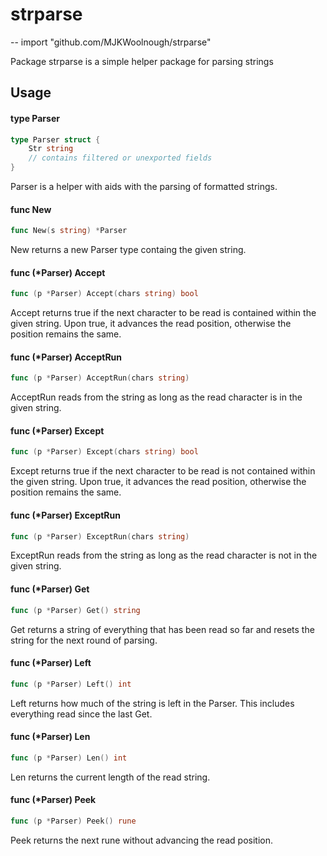 # strparse
--
    import "github.com/MJKWoolnough/strparse"

Package strparse is a simple helper package for parsing strings

## Usage

#### type Parser

```go
type Parser struct {
	Str string
	// contains filtered or unexported fields
}
```

Parser is a helper with aids with the parsing of formatted strings.

#### func  New

```go
func New(s string) *Parser
```
New returns a new Parser type containg the given string.

#### func (*Parser) Accept

```go
func (p *Parser) Accept(chars string) bool
```
Accept returns true if the next character to be read is contained within the
given string. Upon true, it advances the read position, otherwise the position
remains the same.

#### func (*Parser) AcceptRun

```go
func (p *Parser) AcceptRun(chars string)
```
AcceptRun reads from the string as long as the read character is in the given
string.

#### func (*Parser) Except

```go
func (p *Parser) Except(chars string) bool
```
Except returns true if the next character to be read is not contained within the
given string. Upon true, it advances the read position, otherwise the position
remains the same.

#### func (*Parser) ExceptRun

```go
func (p *Parser) ExceptRun(chars string)
```
ExceptRun reads from the string as long as the read character is not in the
given string.

#### func (*Parser) Get

```go
func (p *Parser) Get() string
```
Get returns a string of everything that has been read so far and resets the
string for the next round of parsing.

#### func (*Parser) Left

```go
func (p *Parser) Left() int
```
Left returns how much of the string is left in the Parser. This includes
everything read since the last Get.

#### func (*Parser) Len

```go
func (p *Parser) Len() int
```
Len returns the current length of the read string.

#### func (*Parser) Peek

```go
func (p *Parser) Peek() rune
```
Peek returns the next rune without advancing the read position.
